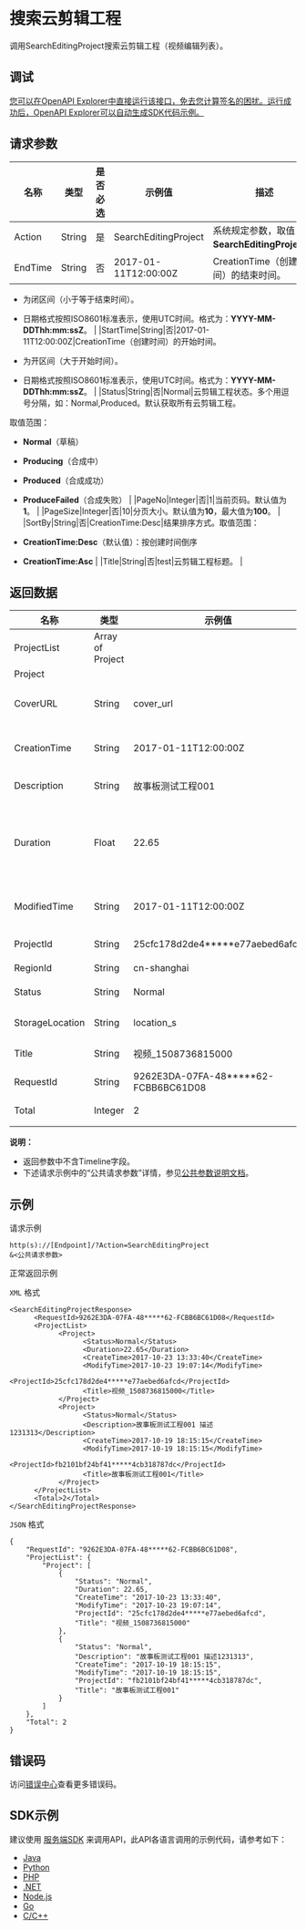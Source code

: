 # 搜索云剪辑工程

调用SearchEditingProject搜索云剪辑工程（视频编辑列表）。

## 调试

[您可以在OpenAPI Explorer中直接运行该接口，免去您计算签名的困扰。运行成功后，OpenAPI Explorer可以自动生成SDK代码示例。](https://api.aliyun.com/#product=vod&api=SearchEditingProject&type=RPC&version=2017-03-21)

## 请求参数

|名称|类型|是否必选|示例值|描述|
|--|--|----|---|--|
|Action|String|是|SearchEditingProject|系统规定参数，取值：**SearchEditingProject**。 |
|EndTime|String|否|2017-01-11T12:00:00Z|CreationTime（创建时间）的结束时间。

 -   为闭区间（小于等于结束时间）。
-   日期格式按照ISO8601标准表示，使用UTC时间。格式为：**YYYY-MM-DDThh:mm:ssZ**。 |
|StartTime|String|否|2017-01-11T12:00:00Z|CreationTime（创建时间）的开始时间。

 -   为开区间（大于开始时间）。
-   日期格式按照ISO8601标准表示，使用UTC时间。格式为：**YYYY-MM-DDThh:mm:ssZ**。 |
|Status|String|否|Normal|云剪辑工程状态。多个用逗号分隔，如：Normal,Produced。默认获取所有云剪辑工程。

 取值范围：

 -   **Normal**（草稿）
-   **Producing**（合成中）
-   **Produced**（合成成功）
-   **ProduceFailed**（合成失败） |
|PageNo|Integer|否|1|当前页码。默认值为**1**。 |
|PageSize|Integer|否|10|分页大小。默认值为**10**，最大值为**100**。 |
|SortBy|String|否|CreationTime:Desc|结果排序方式。取值范围：

 -   **CreationTime:Desc**（默认值）：按创建时间倒序
-   **CreationTime:Asc** |
|Title|String|否|test|云剪辑工程标题。 |

## 返回数据

|名称|类型|示例值|描述|
|--|--|---|--|
|ProjectList|Array of Project| |云剪辑工程列表。 |
|Project| | | |
|CoverURL|String|cover\_url|云剪辑工程封面URL。 |
|CreationTime|String|2017-01-11T12:00:00Z|云剪辑工程创建时间。 |
|Description|String|故事板测试工程001|云剪辑工程描述。 |
|Duration|Float|22.65|云剪辑工程总时长，与Timeline的总时长一致。 |
|ModifiedTime|String|2017-01-11T12:00:00Z|云剪辑工程最新修改时间。 |
|ProjectId|String|25cfc178d2de4\*\*\*\*\*e77aebed6afcd|云剪辑工程ID。 |
|RegionId|String|cn-shanghai|地域。 |
|Status|String|Normal|云剪辑工程状态。 |
|StorageLocation|String|location\_s|存储区域。 |
|Title|String|视频\_1508736815000|云剪辑工程标题。 |
|RequestId|String|9262E3DA-07FA-48\*\*\*\*\*62-FCBB6BC61D08|请求ID。 |
|Total|Integer|2|云剪辑工程总数。 |

**说明：**

-   返回参数中不含Timeline字段。
-   下述请求示例中的“公共请求参数”详情，参见[公共参数说明文档](~~44432~~)。

## 示例

请求示例

```
http(s)://[Endpoint]/?Action=SearchEditingProject
&<公共请求参数>
```

正常返回示例

`XML` 格式

```
<SearchEditingProjectResponse>
	  <RequestId>9262E3DA-07FA-48*****62-FCBB6BC61D08</RequestId>
	  <ProjectList>
		    <Project>
			      <Status>Normal</Status>
			      <Duration>22.65</Duration>
			      <CreateTime>2017-10-23 13:33:40</CreateTime>
			      <ModifyTime>2017-10-23 19:07:14</ModifyTime>
			      <ProjectId>25cfc178d2de4*****e77aebed6afcd</ProjectId>
			      <Title>视频_1508736815000</Title>
		    </Project>
		    <Project>
			      <Status>Normal</Status>
			      <Description>故事板测试工程001 描述1231313</Description>
			      <CreateTime>2017-10-19 18:15:15</CreateTime>
			      <ModifyTime>2017-10-19 18:15:15</ModifyTime>
			      <ProjectId>fb2101bf24bf41*****4cb318787dc</ProjectId>
			      <Title>故事板测试工程001</Title>
		    </Project>
	  </ProjectList>
	  <Total>2</Total>
</SearchEditingProjectResponse>
```

`JSON` 格式

```
{
    "RequestId": "9262E3DA-07FA-48*****62-FCBB6BC61D08",
    "ProjectList": {
        "Project": [
            {
                "Status": "Normal",
                "Duration": 22.65,
                "CreateTime": "2017-10-23 13:33:40",
                "ModifyTime": "2017-10-23 19:07:14",
                "ProjectId": "25cfc178d2de4*****e77aebed6afcd",
                "Title": "视频_1508736815000"
            },
            {
                "Status": "Normal",
                "Description": "故事板测试工程001 描述1231313",
                "CreateTime": "2017-10-19 18:15:15",
                "ModifyTime": "2017-10-19 18:15:15",
                "ProjectId": "fb2101bf24bf41*****4cb318787dc",
                "Title": "故事板测试工程001"
            }
        ]
    },
    "Total": 2
}
```

## 错误码

访问[错误中心](https://error-center.aliyun.com/status/product/vod)查看更多错误码。

## SDK示例

建议使用 [服务端SDK](~~101789~~) 来调用API，此API各语言调用的示例代码，请参考如下：

-   [Java](https://help.aliyun.com/document_detail/100649.html?spm=a2c4g.11186623.2.21.671e391eG0JxlE#SearchEditingProject)
-   [Python](https://help.aliyun.com/document_detail/101277.html?spm=a2c4g.11186623.2.22.671e391eG0JxlE#SearchEditingProject)
-   [PHP](https://help.aliyun.com/document_detail/101168.html?spm=a2c4g.11186623.2.23.671e391eG0JxlE#SearchEditingProject)
-   [.NET](https://help.aliyun.com/document_detail/100843.html?spm=a2c4g.11186623.2.24.671e391eG0JxlE#SearchEditingProject)
-   [Node.js](https://help.aliyun.com/document_detail/101562.html?spm=a2c4g.11186623.2.25.671e391eG0JxlE#SearchEditingProject)
-   [Go](https://help.aliyun.com/document_detail/101580.html?spm=a2c4g.11186623.2.26.671e391eG0JxlE#SearchEditingProject)
-   [C/C++](https://help.aliyun.com/document_detail/102962.html?spm=a2c4g.11186623.2.27.671e391eG0JxlE#SearchEditingProject)

